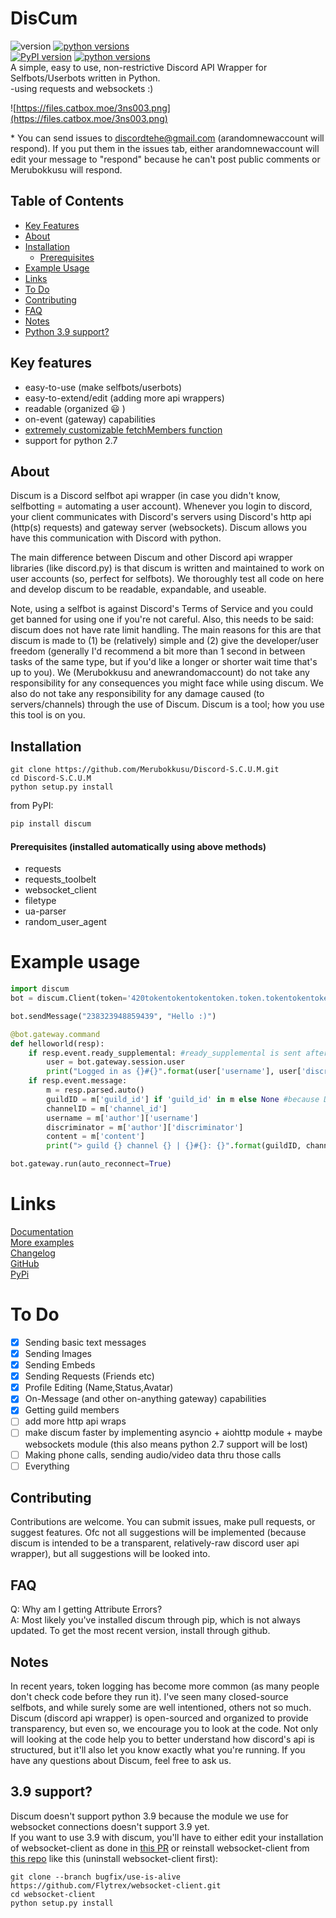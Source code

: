 # DisCum
![version](https://img.shields.io/badge/github%20version-1.0.0-blue) [![python versions](https://img.shields.io/badge/python-2.7%20%7C%203.5%20%7C%203.6%20%7C%203.7%20%7C%203.8-blue)](https://github.com/Merubokkusu/Discord-S.C.U.M)       
[![PyPI version](https://badge.fury.io/py/discum.svg)](https://badge.fury.io/py/discum) [![python versions](https://img.shields.io/badge/python-2.7%20%7C%203.5%20%7C%203.6%20%7C%203.7%20%7C%203.8-green)](https://pypi.org/project/discum)      
A simple, easy to use, non-restrictive Discord API Wrapper for Selfbots/Userbots written in Python.       
-using requests and websockets :)

![https://files.catbox.moe/3ns003.png](https://files.catbox.moe/3ns003.png)
        
\* You can send issues to discordtehe@gmail.com (arandomnewaccount will respond). If you put them in the issues tab, either arandomnewaccount will edit your message to "respond" because he can't post public comments or Merubokkusu will respond.

## Table of Contents
- [Key Features](#Key-features)
- [About](#About)
- [Installation](#Installation)
  - [Prerequisites](#prerequisites-installed-automatically-using-above-methods)
- [Example Usage](#Example-usage)
- [Links](#Links)
- [To Do](#To-Do)
- [Contributing](#Contributing)
- [FAQ](#FAQ)
- [Notes](#Notes)
- [Python 3.9 support?](#39-support)

## Key features
- easy-to-use (make selfbots/userbots)
- easy-to-extend/edit (adding more api wrappers)
- readable (organized 😃 )
- on-event (gateway) capabilities
- [extremely customizable fetchMembers function](https://github.com/Merubokkusu/Discord-S.C.U.M/blob/master/docs/fetchingGuildMembers.md)
- support for python 2.7

## About
  Discum is a Discord selfbot api wrapper (in case you didn't know, selfbotting = automating a user account). Whenever you login to discord, your client communicates with Discord's servers using Discord's http api (http(s) requests) and gateway server (websockets). Discum allows you have this communication with Discord with python. 
  
  The main difference between Discum and other Discord api wrapper libraries (like discord.py) is that discum is written and maintained to work on user accounts (so, perfect for selfbots). We thoroughly test all code on here and develop discum to be readable, expandable, and useable.     
  
  Note, using a selfbot is against Discord's Terms of Service and you could get banned for using one if you're not careful. Also, this needs to be said: discum does not have rate limit handling. The main reasons for this are that discum is made to (1) be (relatively) simple and (2) give the developer/user freedom (generally I'd recommend a bit more than 1 second in between tasks of the same type, but if you'd like a longer or shorter wait time that's up to you). We (Merubokkusu and anewrandomaccount) do not take any responsibility for any consequences you might face while using discum. We also do not take any responsibility for any damage caused (to servers/channels) through the use of Discum. Discum is a tool; how you use this tool is on you.

## Installation    
```
git clone https://github.com/Merubokkusu/Discord-S.C.U.M.git
cd Discord-S.C.U.M
python setup.py install               
```
from PyPI:      
```python
pip install discum 
```               
#### Prerequisites (installed automatically using above methods)
- requests
- requests_toolbelt
- websocket_client
- filetype
- ua-parser
- random_user_agent

# Example usage
```python
import discum     
bot = discum.Client(token='420tokentokentokentoken.token.tokentokentokentokentoken', log=False)

bot.sendMessage("238323948859439", "Hello :)")

@bot.gateway.command
def helloworld(resp):
    if resp.event.ready_supplemental: #ready_supplemental is sent after ready
        user = bot.gateway.session.user
        print("Logged in as {}#{}".format(user['username'], user['discriminator']))
    if resp.event.message:
        m = resp.parsed.auto()
        guildID = m['guild_id'] if 'guild_id' in m else None #because DMs are technically channels too
        channelID = m['channel_id']
        username = m['author']['username']
        discriminator = m['author']['discriminator']
        content = m['content']
        print("> guild {} channel {} | {}#{}: {}".format(guildID, channelID, username, discriminator, content))

bot.gateway.run(auto_reconnect=True)
```

# Links
[Documentation](https://github.com/Merubokkusu/Discord-S.C.U.M/tree/master/docs)      
[More examples](https://github.com/Merubokkusu/Discord-S.C.U.M/tree/master/examples)      
[Changelog](https://github.com/Merubokkusu/Discord-S.C.U.M/blob/master/changelog.md)      
[GitHub](https://github.com/Merubokkusu/Discord-S.C.U.M)      
[PyPi](https://pypi.org/project/discum/)      

# To Do
- [x] Sending basic text messages
- [X] Sending Images
- [x] Sending Embeds
- [X] Sending Requests (Friends etc)
- [X] Profile Editing (Name,Status,Avatar)
- [X] On-Message (and other on-anything gateway) capabilities
- [X] Getting guild members
- [ ] add more http api wraps
- [ ] make discum faster by implementing asyncio + aiohttp module + maybe websockets module (this also means python 2.7 support will be lost)
- [ ] Making phone calls, sending audio/video data thru those calls
- [ ] Everything

## Contributing
Contributions are welcome. You can submit issues, make pull requests, or suggest features. Ofc not all suggestions will be implemented (because discum is intended to be a transparent, relatively-raw discord user api wrapper), but all suggestions will be looked into.            

## FAQ
Q: Why am I getting Attribute Errors?      
A: Most likely you've installed discum through pip, which is not always updated. To get the most recent version, install through github.

## Notes
In recent years, token logging has become more common (as many people don't check code before they run it). I've seen many closed-source selfbots, and while surely some are well intentioned, others not so much. Discum (discord api wrapper) is open-sourced and organized to provide transparency, but even so, we encourage you to look at the code. Not only will looking at the code help you to better understand how discord's api is structured, but it'll also let you know exactly what you're running. If you have any questions about Discum, feel free to ask us.

## 3.9 support?
Discum doesn't support python 3.9 because the module we use for websocket connections doesn't support 3.9 yet.       
If you want to use 3.9 with discum, you'll have to either edit your installation of websocket-client as done in [this PR](https://github.com/websocket-client/websocket-client/pull/594) or reinstall websocket-client from [this repo](https://github.com/Flytrex/websocket-client/tree/bugfix/use-is-alive) like this (uninstall websocket-client first):
```
git clone --branch bugfix/use-is-alive https://github.com/Flytrex/websocket-client.git
cd websocket-client
python setup.py install
```
